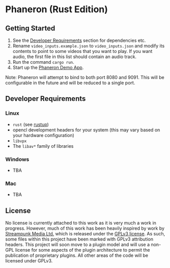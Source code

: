 # Phaneron (Rust Edition)

## Getting Started

1. See the [Developer Requirements](#developer-requirements) section for dependencies etc.
2. Rename `video_inputs.example.json` to `video_inputs.json` and modify its contents to point to some videos that you want to play. If you want audio, the first file in this list should contain an audio track.
3. Run the command `cargo run`.
4. Start up the [Phaneron Demo App](https://github.com/sbaudlr/phaneron-demo-app).

Note: Phaneron will attempt to bind to both port 8080 and 9091. This will be configurable in the future and will be reduced to a single port.

## Developer Requirements

### Linux
- `rust` (see [rustup](https://rustup.rs/))
- opencl development headers for your system (this may vary based on your hardware configuration)
- `libvpx`
- The `libav*` family of libraries

### Windows
- TBA

### Mac
- TBA

## License

No license is currently attached to this work as it is very much a work in progress. However, much of this work has been heavily inspired by work by [Streampunk Media Ltd.](https://github.com/Streampunk/phaneron) which is released under the [GPLv3 license](https://github.com/Streampunk/phaneron/blob/master/LICENSE). As such, some files within this project have been marked with GPLv3 attribution headers. This project will soon move to a plugin model and will use a non-GPL license for some aspects of the plugin architecture to permit the publication of proprietary plugins. All other areas of the code will be licensed under GPLv3.
